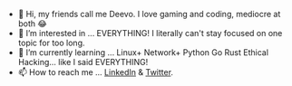 - 👋 Hi, my friends call me Deevo. I love gaming and coding, mediocre at both 😂
- 👀 I’m interested in ... EVERYTHING! I literally can't stay focused on one topic for too long.
- 🌱 I’m currently learning ... Linux+ Network+ Python Go Rust Ethical Hacking... like I said EVERYTHING!
- 📫 How to reach me ... <a href="https://www.linkedin.com/in/V3ND3TTi" target="_blank" rel="noreferrer noopener">LinkedIn</a> & <a href="https://www.twitter.com/V3ND3TTi" target="_blank" rel="noreferrer noopener">Twitter</a>.

<!---
V3ND3TTi/V3ND3TTi is a ✨ special ✨ repository because its `README.md` (this file) appears on your GitHub profile.
You can click the Preview link to take a look at your changes.
--->
